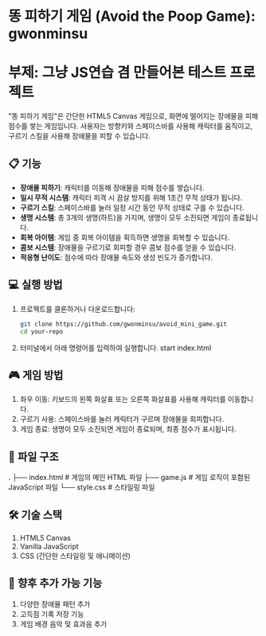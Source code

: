 # 똥 피하기 게임 (Avoid the Poop Game): gwonminsu
# 부제: 그냥 JS연습 겸 만들어본 테스트 프로젝트

"똥 피하기 게임"은 간단한 HTML5 Canvas 게임으로, 화면에 떨어지는 장애물을 피해 점수를 쌓는 게임입니다. 사용자는 방향키와 스페이스바를 사용해 캐릭터를 움직이고, 구르기 스킬을 사용해 장애물을 피할 수 있습니다.

## 📋 기능
- **장애물 피하기**: 캐릭터를 이동해 장애물을 피해 점수를 쌓습니다.
- **일시 무적 시스탬**: 캐릭터 피격 시 끔살 방지를 위해 1초간 무적 상태가 됩니다.
- **구르기 스킬**: 스페이스바를 눌러 일정 시간 동안 무적 상태로 구를 수 있습니다.
- **생명 시스템**: 총 3개의 생명(하트)을 가지며, 생명이 모두 소진되면 게임이 종료됩니다.
- **회복 아이템**: 게임 중 회복 아이템을 획득하면 생명을 회복할 수 있습니다.
- **콤보 시스템**: 장애물을 구르기로 회피할 경우 콤보 점수를 얻을 수 있습니다.
- **적응형 난이도**: 점수에 따라 장애물 속도와 생성 빈도가 증가합니다.

## 💻 실행 방법
1. 프로젝트를 클론하거나 다운로드합니다:
    ```bash
    git clone https://github.com/gwonminsu/avoid_mini_game.git
    cd your-repo
2. 터미널에서 아래 명령어를 입력하여 실행합니다.
    start index.html

## 🎮 게임 방법
1. 좌우 이동: 키보드의 왼쪽 화살표 또는 오른쪽 화살표를 사용해 캐릭터를 이동합니다.
2. 구르기 사용: 스페이스바를 눌러 캐릭터가 구르며 장애물을 회피합니다.
3. 게임 종료: 생명이 모두 소진되면 게임이 종료되며, 최종 점수가 표시됩니다.

## 📂 파일 구조
.
├── index.html      # 게임의 메인 HTML 파일
├── game.js         # 게임 로직이 포함된 JavaScript 파일
└── style.css       # 스타일링 파일

## 🛠️ 기술 스택
1. HTML5 Canvas
2. Vanilla JavaScript
3. CSS (간단한 스타일링 및 애니메이션)

## 🚀 향후 추가 가능 기능
1. 다양한 장애물 패턴 추가
2. 고득점 기록 저장 기능
3. 게임 배경 음악 및 효과음 추가